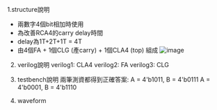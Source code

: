 1.structure說明
- 兩數字4個bit相加時使用
- 為改善RCA4的carry delay時間
- delay為1T+2T+1T = 4T
- 由4個FA + 1個CLG (產carry) + 1個CLA4 (top) 組成
![image](https://github.com/user-attachments/assets/794b947c-c8da-4f41-8a67-e20b6668c643)


2. verilog說明
verilog1: CLA4 
verilog2: FA
verilog3: CLG

3. testbench說明
兩筆測資都得到正確答案:
A = 4'b1011, B = 4'b0111
A = 4'b0001, B = 4'b1110

4. waveform

